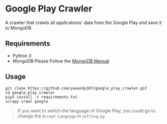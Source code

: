# Google Play Crawler

A crawler that crawls all applications' data from the Google Play and save it to MongoDB.

## Requirements
- Python 3
- MongoDB
  Please Follow the [MongoDB Manual](https://docs.mongodb.com/manual/installation/)

## Usage

```
git clone https://github.com/yaoandy107/google_play_crawler.git
cd google_play_crawler
pip3 install -r requirements.txt
scrapy crawl google
```

> If you want to switch the language of Google Play, you could go to change the `Accept-Language` in `setting.py`.